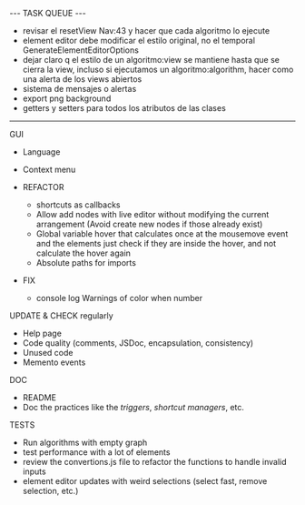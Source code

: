 
--- TASK QUEUE ---

- revisar el resetView Nav:43 y hacer que cada algoritmo lo ejecute
- element editor debe modificar el estilo original, no el temporal GenerateElementEditorOptions
- dejar claro q el estilo de un algoritmo:view se mantiene hasta que se cierra la view, incluso si ejecutamos un algoritmo:algorithm, hacer como una alerta de los views abiertos
- sistema de mensajes o alertas
- export png background
- getters y setters para todos los atributos de las clases

------------------

GUI
  - Language
  - Context menu


- REFACTOR 
  - shortcuts as callbacks
  - Allow add nodes with live editor without modifying the current arrangement (Avoid create new nodes if those already exist)
  - Global variable hover that calculates once at the mousemove event and the elements just check if they are inside the hover, and not calculate the hover again
  - Absolute paths for imports


- FIX
  - console log Warnings of color when number


UPDATE & CHECK regularly
  - Help page
  - Code quality (comments, JSDoc, encapsulation, consistency)
  - Unused code
  - Memento events

DOC
  - README
  - Doc the practices like the *triggers*, *shortcut managers*, etc.

TESTS
  - Run algorithms with empty graph
  - test performance with a lot of elements
  - review the convertions.js file to refactor the functions to handle invalid inputs
  - element editor updates with weird selections (select fast, remove selection, etc.)